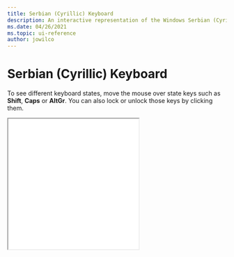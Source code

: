 ```yaml
---
title: Serbian (Cyrillic) Keyboard
description: An interactive representation of the Windows Serbian (Cyrillic) keyboard. To see different keyboard states, click or move the mouse over the state keys.
ms.date: 04/26/2021
ms.topic: ui-reference
author: jowilco
---
```


# Serbian (Cyrillic) Keyboard

To see different keyboard states, move the mouse over state keys such as **Shift**, **Caps** or **AltGr**. You can also lock or unlock those keys by clicking them.

<iframe src="kbdycc.html" height="300"></iframe>
